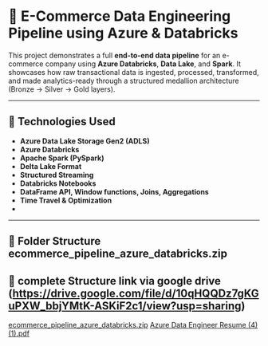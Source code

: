 # 🛒 E-Commerce Data Engineering Pipeline using Azure & Databricks

This project demonstrates a full **end-to-end data pipeline** for an e-commerce company using **Azure Databricks**, **Data Lake**, and **Spark**. It showcases how raw transactional data is ingested, processed, transformed, and made analytics-ready through a structured medallion architecture (Bronze → Silver → Gold layers).

---

## 🔧 Technologies Used
- **Azure Data Lake Storage Gen2 (ADLS)**
- **Azure Databricks**
- **Apache Spark (PySpark)**
- **Delta Lake Format**
- **Structured Streaming**
- **Databricks Notebooks**
- **DataFrame API, Window functions, Joins, Aggregations**
- **Time Travel & Optimization**
- 
---

## 📁 Folder Structure ecommerce_pipeline_azure_databricks.zip
## 📁 complete Structure link via google drive (https://drive.google.com/file/d/10qHQQDz7gKGuPXW_bbjYMtK-ASKiF2c1/view?usp=sharing)
[ecommerce_pipeline_azure_databricks.zip](https://github.com/user-attachments/files/20989444/ecommerce_pipeline_azure_databricks.zip)
[Azure Data Engineer Resume (4) (1).pdf](https://github.com/user-attachments/files/20989450/Azure.Data.Engineer.Resume.4.1.pdf)



